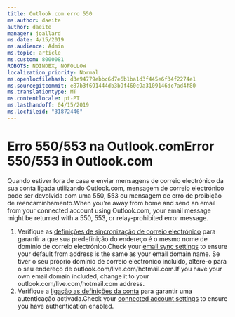 ```yaml
---
title: Outlook.com erro 550
ms.author: daeite
author: daeite
manager: joallard
ms.date: 4/15/2019
ms.audience: Admin
ms.topic: article
ms.custom: 8000081
ROBOTS: NOINDEX, NOFOLLOW
localization_priority: Normal
ms.openlocfilehash: d3e94779ebbc6d7e6b1ba1d3f445e6f34f2274e1
ms.sourcegitcommit: e87b3f691444db3b9f460c9a3109146dc7ad4f80
ms.translationtype: MT
ms.contentlocale: pt-PT
ms.lasthandoff: 04/15/2019
ms.locfileid: "31872446"
---
```

# <a name="error-550553-in-outlookcom"></a><span data-ttu-id="781d1-102">Erro 550/553 na Outlook.com</span><span class="sxs-lookup"><span data-stu-id="781d1-102">Error 550/553 in Outlook.com</span></span>

<span data-ttu-id="781d1-103">Quando estiver fora de casa e enviar mensagens de correio electrónico da sua conta ligada utilizando Outlook.com, mensagem de correio electrónico pode ser devolvida com uma 550, 553 ou mensagem de erro de proibição de reencaminhamento.</span><span class="sxs-lookup"><span data-stu-id="781d1-103">When you're away from home and send an email from your connected account using Outlook.com, your email message might be returned with a 550, 553, or relay-prohibited error message.</span></span>
1. <span data-ttu-id="781d1-104">Verifique as [definições de sincronização de correio electrónico](https://go.microsoft.com/fwlink/?linkid=2031283) para garantir a que sua predefinição do endereço é o mesmo nome de domínio de correio electrónico.</span><span class="sxs-lookup"><span data-stu-id="781d1-104">Check your [email sync settings](https://go.microsoft.com/fwlink/?linkid=2031283) to ensure your default from address is the same as your email domain name.</span></span> <span data-ttu-id="781d1-105">Se tiver o seu próprio domínio de correio electrónico incluído, altere-o para o seu endereço de outlook.com/live.com/hotmail.com.</span><span class="sxs-lookup"><span data-stu-id="781d1-105">If you have your own email domain included, change it to your outlook.com/live.com/hotmail.com address.</span></span>
2. <span data-ttu-id="781d1-106">Verifique a [ligação as definições da conta](https://go.microsoft.com/fwlink/?linkid=875264&clcid=0x409) para garantir uma autenticação activada.</span><span class="sxs-lookup"><span data-stu-id="781d1-106">Check your [connected account settings](https://go.microsoft.com/fwlink/?linkid=875264&clcid=0x409) to ensure you have authentication enabled.</span></span>